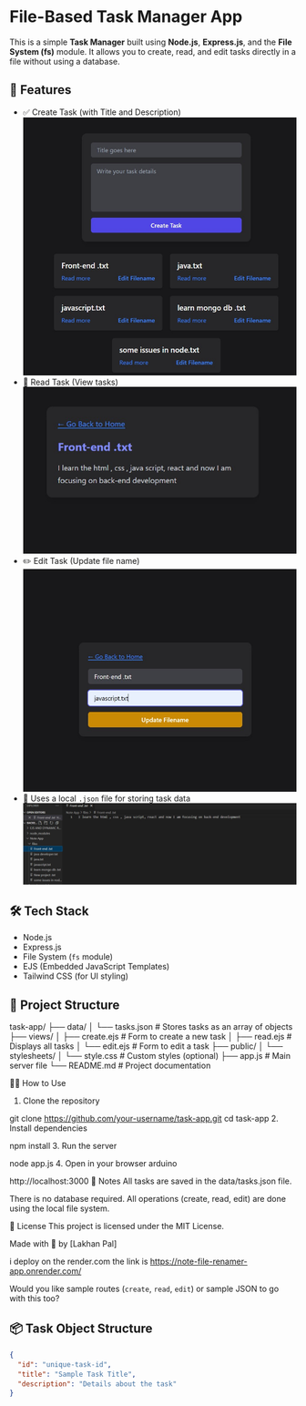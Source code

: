 # File-Based Task Manager App

This is a simple **Task Manager** built using **Node.js**, **Express.js**, and the **File System (fs)** module. It allows you to create, read, and edit tasks directly in a file without using a database.

## 🚀 Features

- ✅ Create Task (with Title and Description)      ![Create Task](https://github.com/lakhanpal70/-Note-File-Renamer-App/blob/ea8fdfe7dbdac36d899dbb78f1c8e34d662198d7/note%20file%20App.jpg)
- 📖 Read Task (View  tasks)                        ![Read Task](https://github.com/lakhanpal70/-Note-File-Renamer-App/blob/ea8fdfe7dbdac36d899dbb78f1c8e34d662198d7/readmore%20.jpg)
- ✏️ Edit Task (Update file name)                   ![Edit Task](https://github.com/lakhanpal70/-Note-File-Renamer-App/blob/ea8fdfe7dbdac36d899dbb78f1c8e34d662198d7/edit%20file%20name%20.jpg)
- 💾 Uses a local `.json` file for storing task data    ![Files storage](https://github.com/lakhanpal70/-Note-File-Renamer-App/blob/ea8fdfe7dbdac36d899dbb78f1c8e34d662198d7/data%20storage%20.jpg)

## 🛠 Tech Stack

- Node.js
- Express.js
- File System (`fs` module)
- EJS (Embedded JavaScript Templates)
- Tailwind CSS (for UI styling)

## 📁 Project Structure
task-app/
├── data/
│ └── tasks.json # Stores tasks as an array of objects
├── views/
│ ├── create.ejs # Form to create a new task
│ ├── read.ejs # Displays all tasks
│ └── edit.ejs # Form to edit a task
├── public/
│ └── stylesheets/
│ └── style.css # Custom styles (optional)
├── app.js # Main server file
└── README.md # Project documentation



🧑‍💻 How to Use
1. Clone the repository

git clone https://github.com/your-username/task-app.git
cd task-app
2. Install dependencies

npm install
3. Run the server

node app.js
4. Open in your browser
arduino

http://localhost:3000
📌 Notes
All tasks are saved in the data/tasks.json file.

There is no database required. All operations (create, read, edit) are done using the local file system.

📃 License
This project is licensed under the MIT License.

Made with 🧠 by [Lakhan Pal]

i deploy on the render.com the link is https://note-file-renamer-app.onrender.com/

Would you like sample routes (`create`, `read`, `edit`) or sample JSON to go with this too?


## 📦 Task Object Structure


```json
{
  "id": "unique-task-id",
  "title": "Sample Task Title",
  "description": "Details about the task"
}





